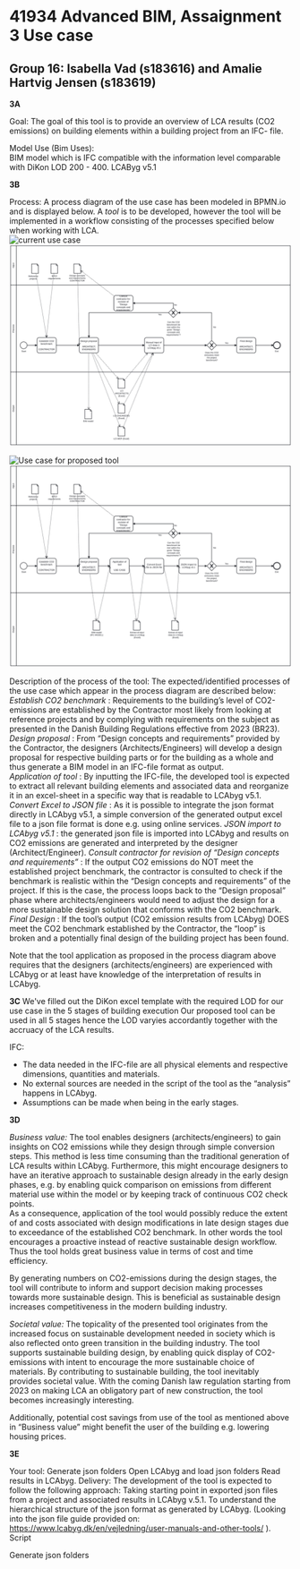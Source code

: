 # 41934 Advanced BIM, Assaignment 3 Use case
## Group 16: Isabella Vad (s183616) and Amalie Hartvig Jensen (s183619)

**3A**

Goal: The goal of this tool is to provide an overview of LCA results (CO2 emissions) on building elements within a building project from an IFC- file.

Model Use (Bim Uses):  
BIM model which is IFC compatible with the information level comparable with DiKon LOD 200 - 400. 
LCAByg v5.1

**3B**

Process: A process diagram of the use case has been modeled in BPMN.io and is displayed below. 
A *tool* is to be developed, however the tool will be implemented in a workflow consisting of the processes specified below when working with LCA.  
![current use case](diagram_before)
<img src=" diagram_before.svg">

![Use case for proposed tool](diagram_tool)
<img src=" diagram_tool.svg">

Description of the process of the tool:
The expected/identified processes of the use case which appear in the process diagram are described below:
*Establish CO2 benchmark* : Requirements to the building’s level of CO2-emissions are established by the Contractor most likely from looking at reference projects and by complying with requirements on the subject as presented in the Danish Building Regulations effective from 2023 (BR23). 
*Design proposal* : From “Design concepts and requirements” provided by the Contractor, the designers (Architects/Engineers) will develop a design proposal for respective building parts or for the building as a whole and thus generate a BIM model in an IFC-file format as output.  
*Application of tool* : By inputting the IFC-file, the developed tool is expected to extract all relevant building elements and associated data and reorganize it in an excel-sheet in a specific way that is readable to LCAbyg v5.1.
*Convert Excel to JSON file* : As it is possible to integrate the json format directly in LCAbyg v5.1, a simple conversion of the generated output excel file to a json file format is done e.g. using online services.
*JSON import to LCAbyg v5.1* : the generated json file is imported into LCAbyg and results on CO2 emissions are generated and interpreted by the designer (Architect/Engineer). 
*Consult contractor for revision of “Design concepts and requirements”* : If the output CO2 emissions do NOT meet the established project benchmark, the contractor is consulted to check if the benchmark is realistic within the “Design concepts and requirements” of the project. If this is the case, the process loops back to the “Design proposal” phase where architects/engineers would need to adjust the design for a more sustainable design solution that conforms with the CO2 benchmark. 
*Final Design* : If the tool’s output (CO2 emission results from LCAbyg) DOES meet the CO2 benchmark established by the Contractor, the “loop” is broken and a potentially final design of the building project has been found. 

Note that the tool application as proposed in the process diagram above requires that the designers (architects/engineers) are experienced with LCAbyg or at least have knowledge of the interpretation of results in LCAbyg. 

**3C** 
We've filled out the DiKon excel template with the required LOD for our use case in the 5 stages of building execution 
Our proposed tool can be used in all 5 stages hence the LOD varyies accordantly together with the accruacy of the LCA results. 

IFC: 
- The data needed in the IFC-file are all physical elements and respective dimensions, quantities and materials. 
- No external sources are needed in the script of the tool as the “analysis” happens in LCAbyg. 
- Assumptions can be made when being in the early stages. 


**3D**

*Business value:* 
The tool enables designers (architects/engineers) to gain insights on CO2 emissions while they design through simple conversion steps.
This method is less time consuming than the traditional generation of LCA results within LCAbyg. 
Furthermore, this might encourage designers to have an iterative approach to sustainable design already in the early design phases, e.g. by enabling quick comparison on emissions from different material use within the model or by keeping track of continuous CO2 check points.  
As a consequence, application of the tool would possibly reduce the extent of and costs associated with design modifications in late design stages due to exceedance of the established CO2 benchmark. In other words the tool encourages a proactive instead of reactive sustainable design workflow. 
Thus the tool holds great business value in terms of cost and time efficiency.

By generating numbers on CO2-emissions during the design stages, the tool will contribute to inform and support decision making processes towards more sustainable design. This is beneficial as sustainable design increases competitiveness in the modern building industry. 

*Societal value:* 
The topicality of the presented tool originates from the increased focus on sustainable development needed in society which is also reflected onto green transition in the building industry. 
The tool supports sustainable building design, by enabling quick display of CO2-emissions with intent to encourage the more sustainable choice of materials.
By contributing to sustainable building, the tool inevitably provides societal value.
With the coming Danish law regulation starting from 2023 on making LCA an obligatory part of new construction, the tool becomes increasingly interesting.

Additionally, potential cost savings from use of the tool as mentioned above in “Business value” might benefit the user of the building e.g. lowering housing prices.  

**3E**

Your tool:
Generate json folders
Open LCAbyg and load json folders 
Read results in LCAbyg. 
Delivery: 
The development of the tool is expected to follow the following approach: 
Taking starting point in exported json files from a project and associated results in LCAbyg v.5.1. To understand the hierarchical structure of the json format as generated by LCAbyg. (Looking into the json file guide provided on: https://www.lcabyg.dk/en/vejledning/user-manuals-and-other-tools/ ).
Script


Generate json folders

